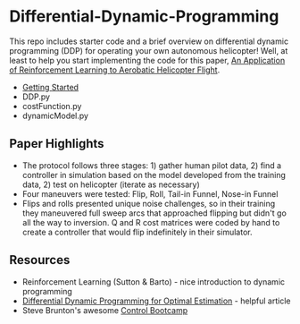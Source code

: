 # Differential-Dynamic-Programming

This repo includes starter code and a brief overview on differential dynamic programming (DDP) for operating your own autonomous helicopter! Well, at least to help you start implementing the code for this paper, [An Application of Reinforcement Learning to Aerobatic Helicopter Flight](http://heli.stanford.edu/papers/nips06-aerobatichelicopter.pdf).

* [Getting Started](https://github.com/SioKCronin/Differential-Dynamic-Programming/blob/master/Getting%20Started.ipynb)
* DDP.py
* costFunction.py
* dynamicModel.py

## Paper Highlights

* The protocol follows three stages: 1) gather human pilot data, 2) find a controller in simulation based on the model developed from the training data, 2) test on helicopter (iterate as necessary)
* Four maneuvers were tested: Flip, Roll, Tail-in Funnel, Nose-in Funnel
* Flips and rolls presented unique noise challenges, so in their training they maneuvered full sweep arcs that approached flipping but didn't go all the way to inversion. Q and R cost matrices were coded by hand to create a controller that would flip indefinitely in their simulator.

## Resources

* Reinforcement Learning (Sutton & Barto) - nice introduction to dynamic programming
* [Differential Dynamic Programming for Optimal Estimation](https://www.cc.gatech.edu/~dellaert/pubs/Kobilarov15icra.pdf) - helpful article
* Steve Brunton's awesome [Control Bootcamp](https://www.youtube.com/channel/UCm5mt-A4w61lknZ9lCsZtBw)


